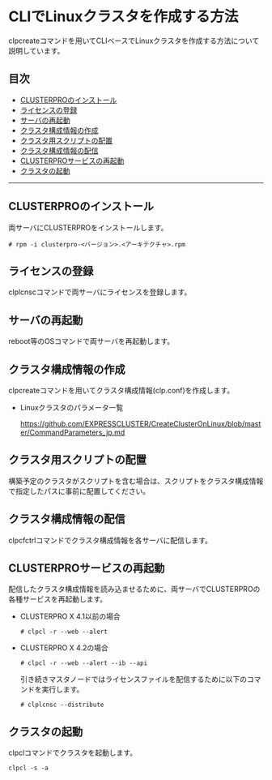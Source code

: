 # CLIでLinuxクラスタを作成する方法
clpcreateコマンドを用いてCLIベースでLinuxクラスタを作成する方法について説明しています。

## 目次
- [CLUSTERPROのインストール](#CLUSTERPROのインストール)
- [ライセンスの登録](#ライセンスの登録)
- [サーバの再起動](#サーバの再起動)
- [クラスタ構成情報の作成](#クラスタ構成情報の作成)
- [クラスタ用スクリプトの配置](#クラスタ用スクリプトの配置)
- [クラスタ構成情報の配信](#クラスタ構成情報の配信)
- [CLUSTERPROサービスの再起動](#CLUSTERPROサービスの再起動)
- [クラスタの起動](#クラスタの起動)

----

## CLUSTERPROのインストール

両サーバにCLUSTERPROをインストールします。

```
# rpm -i clusterpro-<バージョン>.<アーキテクチャ>.rpm
```

## ライセンスの登録

clplcnscコマンドで両サーバにライセンスを登録します。

## サーバの再起動

reboot等のOSコマンドで両サーバを再起動します。

## クラスタ構成情報の作成

clpcreateコマンドを用いてクラスタ構成情報(clp.conf)を作成します。
- Linuxクラスタのパラメータ一覧
  
  https://github.com/EXPRESSCLUSTER/CreateClusterOnLinux/blob/master/CommandParameters_jp.md

## クラスタ用スクリプトの配置

構築予定のクラスタがスクリプトを含む場合は、スクリプトをクラスタ構成情報で指定したパスに事前に配置してください。

## クラスタ構成情報の配信

clpcfctrlコマンドでクラスタ構成情報を各サーバに配信します。

## CLUSTERPROサービスの再起動

配信したクラスタ構成情報を読み込ませるために、両サーバでCLUSTERPROの各種サービスを再起動します。

- CLUSTERPRO X 4.1以前の場合
  ```
  # clpcl -r --web --alert
  ```

- CLUSTERPRO X 4.2の場合
  ```
  # clpcl -r --web --alert --ib --api
  ```
  引き続きマスタノードではライセンスファイルを配信するために以下のコマンドを実行します。
  ```
  # clplcnsc --distribute
  ```

## クラスタの起動

clpclコマンドでクラスタを起動します。

```
clpcl -s -a
```

